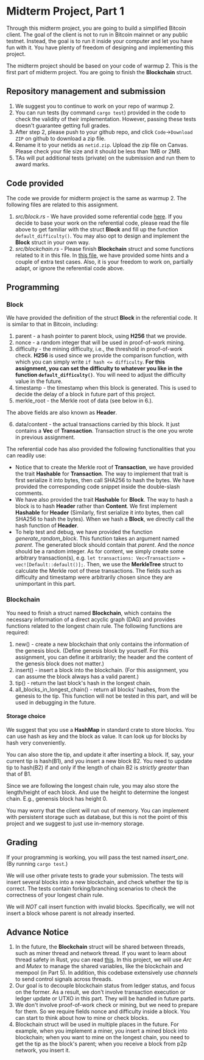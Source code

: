 # Midterm Project, Part 1

Through this midterm project, you are going to build a simplified Bitcoin client. The goal of the client is not to run in Bitcoin mainnet or any public testnet. Instead, the goal is to run it inside your computer and let you have fun with it. You have plenty of freedom of designing and implementing this project.

The midterm project should be based on your code of warmup 2. 
This is the first part of midterm project. You are going to finish the **Blockchain** struct.

## Repository management and submission

1. We suggest you to continue to work on your repo of warmup 2.
2. You can run tests (by command `cargo test`) provided in the code to check the validity of their implementation. However, passing these tests doesn't guarantee getting full grades.
3. After step 2, please push to your github repo, and click `Code`->`Download ZIP` on github to download a zip file.
4. Rename it to your netids as `netid.zip`. Upload the zip file on Canvas. Please check your file size and it should be less than 1MB or 2MB.
5. TAs will put additional tests (private) on the submission and run them to award marks.

## Code provided
The code we provide for midterm project is the same as warmup 2. The following files are related to this assignment.
1. *src/block.rs* - We have provided some referential code [here](https://github.com/zqubit/334f21/blob/master/MidtermProject1/block.rs). If you decide to base your work on the referential code, please read the file above to get familiar with the struct **Block** and fill up the function `default_difficulty()`. You may also opt to design and implement the **Block** struct in your own way.
2. *src/blockchain.rs* - Please finish **Blockchain** struct and some functions related to it in this file. In [this file](https://github.com/zqubit/334f21/blob/master/MidtermProject1/blockchain.rs), we have provided some hints and a couple of extra test cases. Also, it is your freedom to work on, partially adapt, or ignore the referential code above.

## Programming

### Block

We have provided the definition of the struct **Block** in the referential code. It is similar to that in Bitcoin, including:
1. parent - a hash pointer to parent block, using **H256** that we provide.
2. nonce - a random integer that will be used in proof-of-work mining.
3. difficulty - the mining difficulty, i.e., the threshold in proof-of-work check. **H256** is used since we provide the comparison function, with which you can simply write `if hash <= difficulty`. **For this assignment, you can set the difficulty to whatever you like in the function `default_difficulty()`**. You will need to adjust the difficulty value in the future.
4. timestamp - the timestamp when this block is generated. This is used to decide the delay of a block in future part of this project.
5. merkle\_root - the Merkle root of data (see below in 6.).

The above fields are also known as **Header**.

6. data/content - the actual transactions carried by this block. It just contains a **Vec** of **Transaction**. Transaction struct is the one you wrote in previous assignment.

The referential code has also provided the following functionalities that you can readily use:
- Notice that to create the Merkle root of **Transaction**, we have provided the trait **Hashable** for **Transaction**. The way to implement that trait is first serialize it into bytes, then call SHA256 to hash the bytes. We have provided the corresponding code snippet inside the double-slash comments.
- We have also provided the trait **Hashable** for **Block**. The way to hash a block is to hash **Header** rather than **Content**. We first implement **Hashable** for **Header** (Similarly, first serialize it into bytes, then call SHA256 to hash the bytes). When we hash a **Block**, we directly call the hash function of **Header**.
- To help test and debug, we have provided the function *generate_random_block*. This function takes an argument named *parent*. The generated block should contain that *parent*. And the *nonce* should be a random integer. As for content, we simply create some arbitrary transaction(s), e.g. `let transactions: Vec<Transaction> = vec![Default::default()];`. Then, we use the **MerkleTree** struct to calculate the Merkle root of these transactions. The fields such as difficulty and timestamp were arbitrarily chosen since they are unimportant in this part.

### Blockchain

You need to finish a struct named **Blockchain**, which contains the necessary information of a direct acyclic graph (DAG) and provides functions related to the longest chain rule. The following functions are required:
1. new() - create a new blockchain that only contains the information of the genesis block. (Define genesis block by yourself. For this assignment, you can define it arbitrarily; the header and the content of the genesis block does not matter.)
2. insert() - insert a block into the blockchain. (For this assignment, you can assume the block always has a valid parent.)
3. tip() - return the last block's hash in the longest chain.
4. all_blocks_in_longest_chain() - return all blocks' hashes, from the genesis to the tip. This function will not be tested in this part, and will be used in debugging in the future.

#### Storage choice

We suggest that you use a **HashMap** in standard crate to store blocks. You can use hash as key and the block as value. It can look up for blocks by hash very conveniently.

You can also store the tip, and update it after inserting a block. If, say, your current tip is hash(B1), and you insert a new block B2. You need to update tip to hash(B2) if and only if the length of chain B2 is *strictly greater* than that of B1.

Since we are following the longest chain rule, you may also store the length/height of each block. And use the height to determine the longest chain. E.g., genensis block has height 0.

You may worry that the client will run out of memory. You can implement with persistent storage such as database, but this is not the point of this project and we suggest to just use in-memory storage.

## Grading

If your programming is working, you will pass the test named *insert_one*. (By running `cargo test`.)

We will use other private tests to grade your submission.
The tests will insert several blocks into a new blockchain, and check whether the tip is correct. The tests contain forking/branching scenarios to check the correctness of your longest chain rule.

We will *NOT* call insert function with invalid blocks. Specifically, we will not insert a block whose parent is not already inserted.

## Advance Notice
1. In the future, the **Blockchain** struct will be shared between threads, such as miner thread and network thread. If you want to learn about thread safety in Rust, you can read [this](https://doc.rust-lang.org/book/ch16-01-threads.html). In this project, we will use _Arc_ and _Mutex_ to manage the shared variables, like the blockchain and mempool (in Part 5). In addition, this codebase extensively use _channels_ to send control signals across threads.
2. Our goal is to decouple blockchain status from ledger status, and focus on the former. As a result, we don't involve transaction execution or ledger update or UTXO in this part. They will be handled in future parts.
3. We don't involve proof-of-work check or mining, but we need to prepare for them. So we require fields nonce and difficulty inside a block. You can start to think about how to mine or check blocks.
4. Blockchain struct will be used in multiple places in the future. For example, when you implement a miner, you insert a mined block into blockchain; when you want to mine on the longest chain, you need to get the tip as the block's parent; when you receive a block from p2p network, you insert it.
